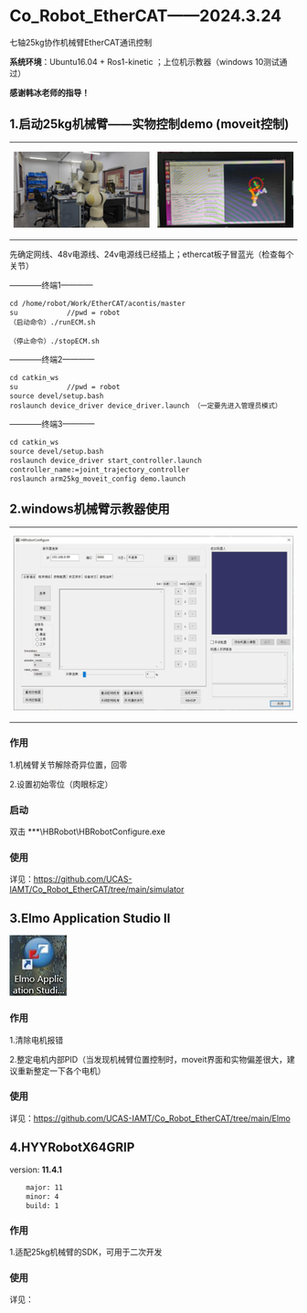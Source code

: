# Co_Robot_EtherCAT——2024.3.24
七轴25kg协作机械臂EtherCAT通讯控制

**系统环境**：Ubuntu16.04 + Ros1-kinetic ；上位机示教器（windows 10测试通过）

**感谢韩冰老师的指导！**

## 1.启动25kg机械臂——实物控制demo (moveit控制)
<div align="center">
<table>
<tr>
<td>

![image](https://github.com/UCAS-IAMT/Co_Robot_EtherCAT/blob/main/images/1.1.jpg)   

</td>
<td>

![image](https://github.com/UCAS-IAMT/Co_Robot_EtherCAT/blob/main/images/1.2.jpg)   

</td>
</tr>
</table>
</div>

先确定网线、48v电源线、24v电源线已经插上；ethercat板子冒蓝光（检查每个关节）

————终端1————
```
cd /home/robot/Work/EtherCAT/acontis/master
su            //pwd = robot
（启动命令）./runECM.sh

（停止命令）./stopECM.sh
```

————终端2————
```
cd catkin_ws
su            //pwd = robot
source devel/setup.bash
roslaunch device_driver device_driver.launch （一定要先进入管理员模式）
```

————终端3————
```
cd catkin_ws
source devel/setup.bash
roslaunch device_driver start_controller.launch controller_name:=joint_trajectory_controller
roslaunch arm25kg_moveit_config demo.launch
```

## 2.windows机械臂示教器使用
<div align="center">
<table>
<tr>
<td>

![](https://github.com/UCAS-IAMT/Co_Robot_EtherCAT/blob/main/images/2.1.jpg)  

</td>
</tr>
</table>
</div>

### 作用
1.机械臂关节解除奇异位置，回零

2.设置初始零位（肉眼标定）

### 启动
双击 ***\HBRobot\HBRobotConfigure.exe

### 使用
详见：https://github.com/UCAS-IAMT/Co_Robot_EtherCAT/tree/main/simulator

## 3.Elmo Application Studio II

![](https://github.com/UCAS-IAMT/Co_Robot_EtherCAT/blob/main/images/m0.jpg)  

### 作用
1.清除电机报错

2.整定电机内部PID（当发现机械臂位置控制时，moveit界面和实物偏差很大，建议重新整定一下各个电机）

### 使用
详见：https://github.com/UCAS-IAMT/Co_Robot_EtherCAT/tree/main/Elmo

## 4.HYYRobotX64GRIP
 version: **11.4.1**
```
    major: 11
    minor: 4
    build: 1
```
### 作用
1.适配25kg机械臂的SDK，可用于二次开发

### 使用
详见：
